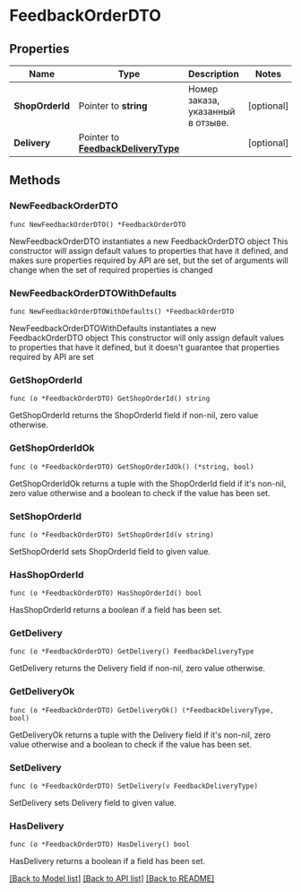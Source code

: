 # FeedbackOrderDTO

## Properties

Name | Type | Description | Notes
------------ | ------------- | ------------- | -------------
**ShopOrderId** | Pointer to **string** | Номер заказа, указанный в отзыве. | [optional] 
**Delivery** | Pointer to [**FeedbackDeliveryType**](FeedbackDeliveryType.md) |  | [optional] 

## Methods

### NewFeedbackOrderDTO

`func NewFeedbackOrderDTO() *FeedbackOrderDTO`

NewFeedbackOrderDTO instantiates a new FeedbackOrderDTO object
This constructor will assign default values to properties that have it defined,
and makes sure properties required by API are set, but the set of arguments
will change when the set of required properties is changed

### NewFeedbackOrderDTOWithDefaults

`func NewFeedbackOrderDTOWithDefaults() *FeedbackOrderDTO`

NewFeedbackOrderDTOWithDefaults instantiates a new FeedbackOrderDTO object
This constructor will only assign default values to properties that have it defined,
but it doesn't guarantee that properties required by API are set

### GetShopOrderId

`func (o *FeedbackOrderDTO) GetShopOrderId() string`

GetShopOrderId returns the ShopOrderId field if non-nil, zero value otherwise.

### GetShopOrderIdOk

`func (o *FeedbackOrderDTO) GetShopOrderIdOk() (*string, bool)`

GetShopOrderIdOk returns a tuple with the ShopOrderId field if it's non-nil, zero value otherwise
and a boolean to check if the value has been set.

### SetShopOrderId

`func (o *FeedbackOrderDTO) SetShopOrderId(v string)`

SetShopOrderId sets ShopOrderId field to given value.

### HasShopOrderId

`func (o *FeedbackOrderDTO) HasShopOrderId() bool`

HasShopOrderId returns a boolean if a field has been set.

### GetDelivery

`func (o *FeedbackOrderDTO) GetDelivery() FeedbackDeliveryType`

GetDelivery returns the Delivery field if non-nil, zero value otherwise.

### GetDeliveryOk

`func (o *FeedbackOrderDTO) GetDeliveryOk() (*FeedbackDeliveryType, bool)`

GetDeliveryOk returns a tuple with the Delivery field if it's non-nil, zero value otherwise
and a boolean to check if the value has been set.

### SetDelivery

`func (o *FeedbackOrderDTO) SetDelivery(v FeedbackDeliveryType)`

SetDelivery sets Delivery field to given value.

### HasDelivery

`func (o *FeedbackOrderDTO) HasDelivery() bool`

HasDelivery returns a boolean if a field has been set.


[[Back to Model list]](../README.md#documentation-for-models) [[Back to API list]](../README.md#documentation-for-api-endpoints) [[Back to README]](../README.md)


